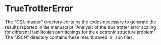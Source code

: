 # TrueTrotterError
The "CSA-master" directory contains the codes necessary to generate the results reported in the manuscript "Analysis of the true trotter error scaling for
different Hamiltonian partitionings for the electronic structure problem". The "JSON" directory contains these results saved in .json files.
